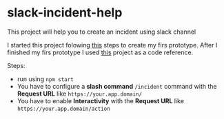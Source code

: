 # slack-incident-help
This project will help you to create an incident using slack channel

I started this project folowing [this](https://tutorials.botsfloor.com/building-a-node-js-slack-bot-before-your-microwave-popcorn-is-ready-8946651a5071) steps to create my firs prototype. After I finished my firs prototype I used [this](https://github.com/colmdoyle/slack-incident-management) project as a code reference. 

Steps:
- run using `npm start`
- You have to configure a **slash command** `/incident` command with the **Request URL** like `https://your.app.domain/`
- You have to enable **Interactivity** with the **Request URL** like `https://your.app.domain/action`

   
